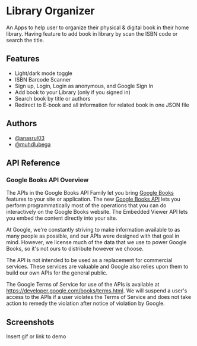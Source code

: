
# Library Organizer

An Apps to help user to organize their physical & digital book in their home library. Having feature to add book in library by scan the ISBN code or search the title.



## Features

- Light/dark mode toggle
- ISBN Barcode Scanner
- Sign up, Login, Login as anonymous, and Google Sign In
- Add book to your Library (only if you signed in)
- Search book by title or authors
- Redirect to E-book and all information for related book in one JSON file



## Authors

- [@anasrul03](https://github.com/anasrul03)
- [@muhdlubega](https://github.com/muhdlubega)


## API Reference

### Google Books API Overview

The APIs in the Google Books API Family let you bring [Google Books](https://books.google.com/) features to your site or application. The new [Google Books API](https://developers.google.com/books/docs/overview#books_api_v1) lets you perform programmatically most of the operations that you can do interactively on the Google Books website. The Embedded Viewer API lets you embed the content directly into your site.

At Google, we're constantly striving to make information available to as many people as possible, and our APIs were designed with that goal in mind. However, we license much of the data that we use to power Google Books, so it's not ours to distribute however we choose.

The API is not intended to be used as a replacement for commercial services. These services are valuable and Google also relies upon them to build our own APIs for the general public.

The Google Terms of Service for use of the APIs is available at https://developer.google.com/books/terms.html. We will suspend a user's access to the APIs if a user violates the Terms of Service and does not take action to remedy the violation after notice of violation by Google.


## Screenshots

Insert gif or link to demo

